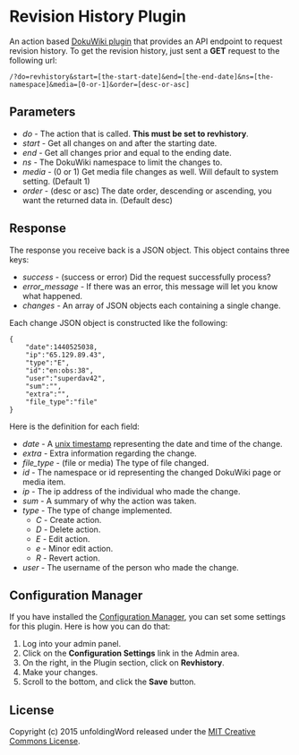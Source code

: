 Revision History Plugin
=======================

An action based [DokuWiki plugin](https://www.dokuwiki.org/devel:plugins) that provides an API endpoint to request revision history.  To get the revision history, just sent a **GET** request to the following url: 

`/?do=revhistory&start=[the-start-date]&end=[the-end-date]&ns=[the-namespace]&media=[0-or-1]&order=[desc-or-asc]`

Parameters
----------

* *do*      - The action that is called.  **This must be set to revhistory**.
* *start*   - Get all changes on and after the starting date.
* *end*     - Get all changes prior and equal to the ending date.
* *ns*      - The DokuWiki namespace to limit the changes to.
* *media*   - (0 or 1) Get media file changes as well.  Will default to system setting. (Default 1)
* *order*   - (desc or asc) The date order, descending or ascending, you want the returned data in. (Default desc)

Response
--------

The response you receive back is a JSON object.  This object contains three keys: 

* *success*         - (success or error) Did the request successfully process?
* *error_message*   - If there was an error, this message will let you know what happened.
* *changes*         - An array of JSON objects each containing a single change.

Each change JSON object is constructed like the following:

```
{
    "date":1440525038,
    "ip":"65.129.89.43",
    "type":"E",
    "id":"en:obs:38",
    "user":"superdav42",
    "sum":"",
    "extra":"",
    "file_type":"file"
}
```

Here is the definition for each field:

* *date*        - A [unix timestamp](http://www.unixtimestamp.com) representing the date and time of the change.
* *extra*       - Extra information regarding the change.
* *file_type*   - (file or media) The type of file changed.
* *id*          - The namespace or id representing the changed DokuWiki page or media item.
* *ip*          - The ip address of the individual who made the change.
* *sum*         - A summary of why the action was taken.
* *type*        - The type of change implemented.
    * *C*       - Create action.
    * *D*       - Delete action.
    * *E*       - Edit action.
    * *e*       - Minor edit action.
    * *R*       - Revert action.
* *user*        - The username of the person who made the change.

Configuration Manager
---------------------

If you have installed the [Configuration Manager](https://www.dokuwiki.org/plugin:config), you can set some settings for this plugin.  Here is how you can do that:

1. Log into your admin panel.
2. Click on the **Configuration Settings** link in the Admin area.
3. On the right, in the Plugin section, click on **Revhistory**.
4. Make your changes.
5. Scroll to the bottom, and click the **Save** button.

License
-------

Copyright (c) 2015 unfoldingWord released under the [MIT Creative Commons License](http://creativecommons.org/licenses/MIT/).